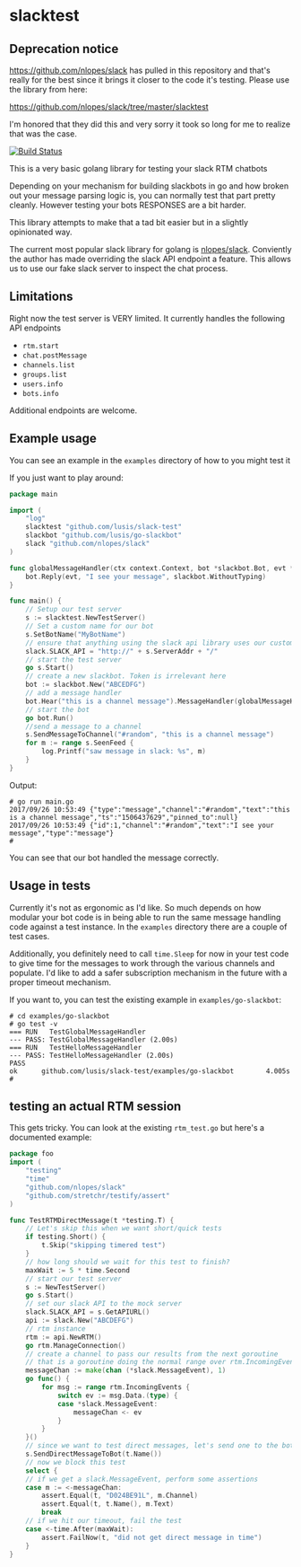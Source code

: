 # slacktest

## Deprecation notice
https://github.com/nlopes/slack has pulled in this repository and that's really for the best since it brings it closer to the code it's testing. Please use the library from here:

https://github.com/nlopes/slack/tree/master/slacktest

I'm honored that they did this and very sorry it took so long for me to realize that was the case.

[![Build Status](https://travis-ci.org/lusis/slack-test.svg?branch=master)](https://travis-ci.org/lusis/slack-test)

This is a very basic golang library for testing your slack RTM chatbots

Depending on your mechanism for building slackbots in go and how broken out your message parsing logic is, you can normally test that part pretty cleanly.
However testing your bots RESPONSES are a bit harder.

This library attempts to make that a tad bit easier but in a slightly opinionated way.

The current most popular slack library for golang is [nlopes/slack](https://github.com/nlopes/slack). Conviently the author has made overriding the slack API endpoint a feature. This allows us to use our fake slack server to inspect the chat process.

## Limitations

Right now the test server is VERY limited. It currently handles the following API endpoints

- `rtm.start`
- `chat.postMessage`
- `channels.list`
- `groups.list`
- `users.info`
- `bots.info`

Additional endpoints are welcome.

## Example usage

You can see an example in the `examples` directory of how to you might test it

If you just want to play around:

```go
package main

import (
    "log"
    slacktest "github.com/lusis/slack-test"
    slackbot "github.com/lusis/go-slackbot"
    slack "github.com/nlopes/slack"
)

func globalMessageHandler(ctx context.Context, bot *slackbot.Bot, evt *slack.MessageEvent) {
    bot.Reply(evt, "I see your message", slackbot.WithoutTyping)
}

func main() {
    // Setup our test server
    s := slacktest.NewTestServer()
    // Set a custom name for our bot
    s.SetBotName("MyBotName")
    // ensure that anything using the slack api library uses our custom server
    slack.SLACK_API = "http://" + s.ServerAddr + "/"
    // start the test server
    go s.Start()
    // create a new slackbot. Token is irrelevant here
    bot := slackbot.New("ABCEDFG")
    // add a message handler
    bot.Hear("this is a channel message").MessageHandler(globalMessageHandler)
    // start the bot
    go bot.Run()
    //send a message to a channel
    s.SendMessageToChannel("#random", "this is a channel message")
    for m := range s.SeenFeed {
        log.Printf("saw message in slack: %s", m)
    }
}
```

Output:

```shell
# go run main.go
2017/09/26 10:53:49 {"type":"message","channel":"#random","text":"this is a channel message","ts":"1506437629","pinned_to":null}
2017/09/26 10:53:49 {"id":1,"channel":"#random","text":"I see your message","type":"message"}
#
```

You can see that our bot handled the message correctly.

## Usage in tests

Currently it's not as ergonomic as I'd like. So much depends on how modular your bot code is in being able to run the same message handling code against a test instance. In the `examples` directory there are a couple of test cases.

Additionally, you definitely need to call `time.Sleep` for now in your test code to give time for the messages to work through the various channels and populate. I'd like to add a safer subscription mechanism in the future with a proper timeout mechanism.

If you want to, you can test the existing example in `examples/go-slackbot`:

```shell
# cd examples/go-slackbot
# go test -v
=== RUN   TestGlobalMessageHandler
--- PASS: TestGlobalMessageHandler (2.00s)
=== RUN   TestHelloMessageHandler
--- PASS: TestHelloMessageHandler (2.00s)
PASS
ok      github.com/lusis/slack-test/examples/go-slackbot        4.005s
#
```

## testing an actual RTM session

This gets tricky. You can look at the existing `rtm_test.go` but here's a documented example:

```go
package foo
import (
    "testing"
    "time"
    "github.com/nlopes/slack"
    "github.com/stretchr/testify/assert"
)

func TestRTMDirectMessage(t *testing.T) {
    // Let's skip this when we want short/quick tests
    if testing.Short() {
        t.Skip("skipping timered test")
    }
    // how long should we wait for this test to finish?
    maxWait := 5 * time.Second
    // start our test server
    s := NewTestServer()
    go s.Start()
    // set our slack API to the mock server
    slack.SLACK_API = s.GetAPIURL()
    api := slack.New("ABCDEFG")
    // rtm instance
    rtm := api.NewRTM()
    go rtm.ManageConnection()
    // create a channel to pass our results from the next goroutine
    // that is a goroutine doing the normal range over rtm.IncomingEvents
    messageChan := make(chan (*slack.MessageEvent), 1)
    go func() {
        for msg := range rtm.IncomingEvents {
            switch ev := msg.Data.(type) {
            case *slack.MessageEvent:
                messageChan <- ev
            }
        }
    }()
    // since we want to test direct messages, let's send one to the bot
    s.SendDirectMessageToBot(t.Name())
    // now we block this test
    select {
    // if we get a slack.MessageEvent, perform some assertions
    case m := <-messageChan:
        assert.Equal(t, "D024BE91L", m.Channel)
        assert.Equal(t, t.Name(), m.Text)
        break
    // if we hit our timeout, fail the test
    case <-time.After(maxWait):
        assert.FailNow(t, "did not get direct message in time")
    }
}
```
